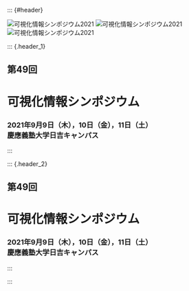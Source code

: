 ::: {#header}

![可視化情報シンポジウム2021](/symp2021/images/vsjsympTopYokohama1.jpg)
![可視化情報シンポジウム2021](/symp2021/images/vsjsympTopYokohama2.jpg)
![可視化情報シンポジウム2021](/symp2021/images/vsjsympTopYokohama3.jpg)

::: {.header_1}
## 第49回

# 可視化情報シンポジウム

### 2021年9月9日（木），10日（金），11日（土）<br>慶應義塾大学日吉キャンパス

:::


::: {.header_2}
## 第49回

# 可視化情報シンポジウム

### 2021年9月9日（木），10日（金），11日（土）<br>慶應義塾大学日吉キャンパス

:::


:::
